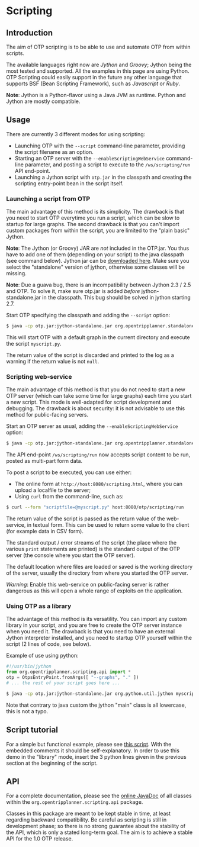 # Scripting

## Introduction

The aim of OTP scripting is to be able to use and automate OTP from within scripts.

The available languages right now are *Jython* and *Groovy*; Jython being the most tested and supported. All the examples in this page are using Python. OTP Scripting could easily support in the future any other language that supports BSF (Bean Scripting Framework), such as _Javascript_ or _Ruby_.

__Note__: Jython is a Python-flavor using a Java JVM as runtime. Python and Jython are mostly compatible.

## Usage

There are currently 3 different modes for using scripting:

- Launching OTP with the `--script` command-line parameter, providing the script filename as an option.
- Starting an OTP server with the `--enableScriptingWebService` command-line parameter, and posting a script to execute to the `/ws/scripting/run` API end-point.
- Launching a Jython script with `otp.jar` in the classpath and creating the scripting entry-point bean in the script itself.

### Launching a script from OTP

The main advantage of this method is its simplicity. The drawback is that you need to start OTP everytime you run a script, which can be slow to startup for large graphs. The second drawback is that you can't import custom packages from within the script, you are limited to the "plain basic" Jython.

__Note__: The Jython (or Groovy) JAR are *not* included in the OTP.jar. You thus have to add one of them (depending on your script) to the java classpath (see command below). Jython jar can be [downloaded here](http://www.jython.org/downloads.html). Make sure you select the "standalone" version of jython, otherwise some classes will be missing.

__Note__: Due a guava bug, there is an incompatibility between Jython 2.3 / 2.5 and OTP. To solve it, make sure otp.jar is added *before* jython-standalone.jar in the classpath. This bug should be solved in jython starting 2.7.

Start OTP specifying the classpath and adding the `--script` option:

```Bash
$ java -cp otp.jar:jython-standalone.jar org.opentripplanner.standalone.OTPMain --graphs . --script myscript.py
```

This will start OTP with a default graph in the current directory and execute the script `myscript.py`.

The return value of the script is discarded and printed to the log as a warning if the return value is not `null`.

### Scripting web-service

The main advantage of this method is that you do not need to start a new OTP server (which can take some time for large graphs) each time you start a new script. This mode is well-adapted for script development and debugging. The drawback is about security: it is not advisable to use this method for public-facing servers.

Start an OTP server as usual, adding the `--enableScriptingWebService` option:
``` Bash
$ java -cp otp.jar:jython-standalone.jar org.opentripplanner.standalone.OTPMain --graphs . --server --enableScriptingWebService
```
The API end-point `/ws/scripting/run` now accepts script content to be run, posted as multi-part form data.

To post a script to be executed, you can use either:

- The online form at `http://host:8080/scripting.html`, where you can upload a localfile to the server;
- Using `curl` from the command-line, such as:

```Bash
$ curl --form "scriptfile=@myscript.py" host:8080/otp/scripting/run
```

The return value of the script is passed as the return value of the web-service, in textual form. This can be used to return some value to the client (for example data in CSV form).

The standard output / error streams of the script (the place where the various `print` statements are printed)
is the standard output of the OTP server (the console where you start the OTP server).

The default location where files are loaded or saved is the working directory of the server, usually the directory from where you started the OTP server.

*Warning*: Enable this web-service on public-facing server is rather dangerous as this will open a whole range of exploits on the application.

### Using OTP as a library

The advantage of this method is its versatility. You can import any custom library in your script, and you are free to create the OTP server instance when you need it. The drawback is that you need to have an external Jython interpreter installed, and you need to startup OTP yourself within the script (2 lines of code, see below).

Example of use using python:

```Python
#!/usr/bin/jython
from org.opentripplanner.scripting.api import *
otp = OtpsEntryPoint.fromArgs([ "--graphs", "." ])
# ... the rest of your script goes here ...
```

```Bash
$ java -cp otp.jar:jython-standalone.jar org.python.util.jython myscript.py
```

Note that contrary to java custom the jython "main" class is all lowercase, this is not a typo.

## Script tutorial

For a simple but functional example, please see [this script](https://github.com/opentripplanner/OpenTripPlanner/blob/master/src/test/resources/scripts/test.py).
With the embedded comments it should be self-explanatory.
In order to use this demo in the "library" mode, insert the 3 python lines given in the previous section at the beginning of the script.

## API

For a complete documentation, please see the [online JavaDoc](http://docs.opentripplanner.org/javadoc/master/) of all classes within the `org.opentripplanner.scripting.api` package.

Classes in this package are meant to be kept stable in time, at least regarding backward compatibility. Be careful as scripting is still in development phase; so there is no strong guarantee about the stability of the API, which is only a stated long-term goal. The aim is to achieve a stable API for the 1.0 OTP release.
